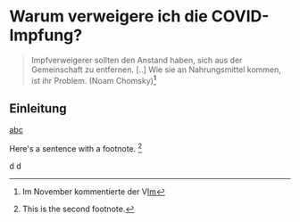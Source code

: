[comment]: <> (https://www.markdownguide.org/cheat-sheet/)

# Warum verweigere ich die COVID-Impfung?

>Impfverweigerer sollten den Anstand haben, sich aus der Gemeinschaft zu entfernen. [..] Wie sie an Nahrungsmittel kommen, ist ihr Problem. (Noam Chomsky)[^1]


 
[^1]: Im November kommentierte der V[Im](https://thecord.ca/noam-chomsky-makes-comments-about-people-who-refuse-to-be-vaccinated-against-covid-19/)

## Einleitung

[abc](https://thecord.ca/noam-chomsky-makes-comments-about-people-who-refuse-to-be-vaccinated-against-covid-19/)

Here's a sentence with a footnote. [^2]

[^2]: This is the second footnote.

d
d